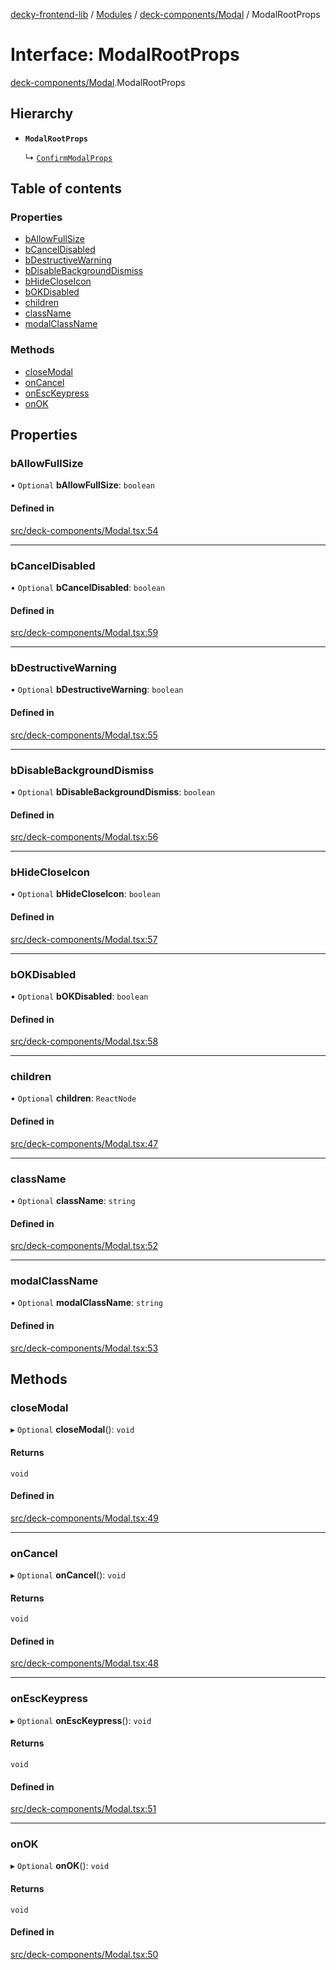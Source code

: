[decky-frontend-lib](../README.md) / [Modules](../modules.md) / [deck-components/Modal](../modules/deck_components_Modal.md) / ModalRootProps

# Interface: ModalRootProps

[deck-components/Modal](../modules/deck_components_Modal.md).ModalRootProps

## Hierarchy

- **`ModalRootProps`**

  ↳ [`ConfirmModalProps`](deck_components_Modal.ConfirmModalProps.md)

## Table of contents

### Properties

- [bAllowFullSize](deck_components_Modal.ModalRootProps.md#ballowfullsize)
- [bCancelDisabled](deck_components_Modal.ModalRootProps.md#bcanceldisabled)
- [bDestructiveWarning](deck_components_Modal.ModalRootProps.md#bdestructivewarning)
- [bDisableBackgroundDismiss](deck_components_Modal.ModalRootProps.md#bdisablebackgrounddismiss)
- [bHideCloseIcon](deck_components_Modal.ModalRootProps.md#bhidecloseicon)
- [bOKDisabled](deck_components_Modal.ModalRootProps.md#bokdisabled)
- [children](deck_components_Modal.ModalRootProps.md#children)
- [className](deck_components_Modal.ModalRootProps.md#classname)
- [modalClassName](deck_components_Modal.ModalRootProps.md#modalclassname)

### Methods

- [closeModal](deck_components_Modal.ModalRootProps.md#closemodal)
- [onCancel](deck_components_Modal.ModalRootProps.md#oncancel)
- [onEscKeypress](deck_components_Modal.ModalRootProps.md#onesckeypress)
- [onOK](deck_components_Modal.ModalRootProps.md#onok)

## Properties

### bAllowFullSize

• `Optional` **bAllowFullSize**: `boolean`

#### Defined in

[src/deck-components/Modal.tsx:54](https://github.com/SteamDeckHomebrew/decky-frontend-lib/blob/ed0b92d/src/deck-components/Modal.tsx#L54)

___

### bCancelDisabled

• `Optional` **bCancelDisabled**: `boolean`

#### Defined in

[src/deck-components/Modal.tsx:59](https://github.com/SteamDeckHomebrew/decky-frontend-lib/blob/ed0b92d/src/deck-components/Modal.tsx#L59)

___

### bDestructiveWarning

• `Optional` **bDestructiveWarning**: `boolean`

#### Defined in

[src/deck-components/Modal.tsx:55](https://github.com/SteamDeckHomebrew/decky-frontend-lib/blob/ed0b92d/src/deck-components/Modal.tsx#L55)

___

### bDisableBackgroundDismiss

• `Optional` **bDisableBackgroundDismiss**: `boolean`

#### Defined in

[src/deck-components/Modal.tsx:56](https://github.com/SteamDeckHomebrew/decky-frontend-lib/blob/ed0b92d/src/deck-components/Modal.tsx#L56)

___

### bHideCloseIcon

• `Optional` **bHideCloseIcon**: `boolean`

#### Defined in

[src/deck-components/Modal.tsx:57](https://github.com/SteamDeckHomebrew/decky-frontend-lib/blob/ed0b92d/src/deck-components/Modal.tsx#L57)

___

### bOKDisabled

• `Optional` **bOKDisabled**: `boolean`

#### Defined in

[src/deck-components/Modal.tsx:58](https://github.com/SteamDeckHomebrew/decky-frontend-lib/blob/ed0b92d/src/deck-components/Modal.tsx#L58)

___

### children

• `Optional` **children**: `ReactNode`

#### Defined in

[src/deck-components/Modal.tsx:47](https://github.com/SteamDeckHomebrew/decky-frontend-lib/blob/ed0b92d/src/deck-components/Modal.tsx#L47)

___

### className

• `Optional` **className**: `string`

#### Defined in

[src/deck-components/Modal.tsx:52](https://github.com/SteamDeckHomebrew/decky-frontend-lib/blob/ed0b92d/src/deck-components/Modal.tsx#L52)

___

### modalClassName

• `Optional` **modalClassName**: `string`

#### Defined in

[src/deck-components/Modal.tsx:53](https://github.com/SteamDeckHomebrew/decky-frontend-lib/blob/ed0b92d/src/deck-components/Modal.tsx#L53)

## Methods

### closeModal

▸ `Optional` **closeModal**(): `void`

#### Returns

`void`

#### Defined in

[src/deck-components/Modal.tsx:49](https://github.com/SteamDeckHomebrew/decky-frontend-lib/blob/ed0b92d/src/deck-components/Modal.tsx#L49)

___

### onCancel

▸ `Optional` **onCancel**(): `void`

#### Returns

`void`

#### Defined in

[src/deck-components/Modal.tsx:48](https://github.com/SteamDeckHomebrew/decky-frontend-lib/blob/ed0b92d/src/deck-components/Modal.tsx#L48)

___

### onEscKeypress

▸ `Optional` **onEscKeypress**(): `void`

#### Returns

`void`

#### Defined in

[src/deck-components/Modal.tsx:51](https://github.com/SteamDeckHomebrew/decky-frontend-lib/blob/ed0b92d/src/deck-components/Modal.tsx#L51)

___

### onOK

▸ `Optional` **onOK**(): `void`

#### Returns

`void`

#### Defined in

[src/deck-components/Modal.tsx:50](https://github.com/SteamDeckHomebrew/decky-frontend-lib/blob/ed0b92d/src/deck-components/Modal.tsx#L50)
